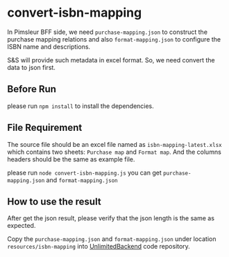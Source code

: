 # convert-isbn-mapping
In Pimsleur BFF side, we need `purchase-mapping.json` to construct the purchase mapping relations and also `format-mapping.json` to configure the ISBN name and descriptions.

S&S will provide such metadata in excel format. So, we need convert the data to json first.

## Before Run
please run `npm install` to install the dependencies.

## File Requirement
The source file should be an excel file named as `isbn-mapping-latest.xlsx` which contains two sheets: `Purchase map` and `Format map`. And the columns headers should be the same as example file.

please run `node convert-isbn-mapping.js` you can get `purchase-mapping.json` and `format-mapping.json`

## How to use the result
After get the json result, please verify that the json length is the same as expected.

Copy the `purchase-mapping.json` and `format-mapping.json` under location `resources/isbn-mapping` into [UnlimitedBackend](https://github.com/snsdigitaldevs/UnlimitedBackend) code repository. 